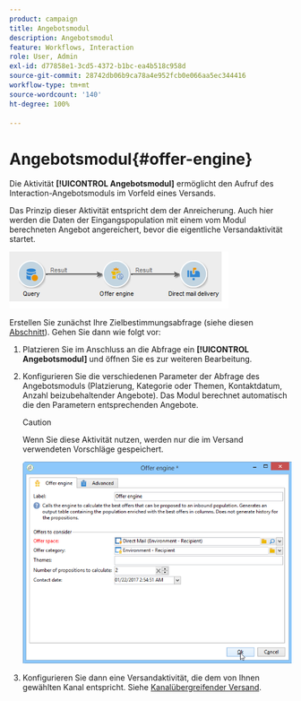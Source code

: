 ```yaml
---
product: campaign
title: Angebotsmodul
description: Angebotsmodul
feature: Workflows, Interaction
role: User, Admin
exl-id: d77858e1-3cd5-4372-b1bc-ea4b518c958d
source-git-commit: 28742db06b9ca78a4e952fcb0e066aa5ec344416
workflow-type: tm+mt
source-wordcount: '140'
ht-degree: 100%

---
```


# Angebotsmodul{#offer-engine}

Die Aktivität **[!UICONTROL Angebotsmodul]** ermöglicht den Aufruf des Interaction-Angebotsmoduls im Vorfeld eines Versands.

Das Prinzip dieser Aktivität entspricht dem der Anreicherung. Auch hier werden die Daten der Eingangspopulation mit einem vom Modul berechneten Angebot angereichert, bevor die eigentliche Versandaktivität startet.

![](assets/int_offerengine_activity2.png)

Erstellen Sie zunächst Ihre Zielbestimmungsabfrage (siehe diesen [Abschnitt](query.md)). Gehen Sie dann wie folgt vor:

1. Platzieren Sie im Anschluss an die Abfrage ein **[!UICONTROL Angebotsmodul]** und öffnen Sie es zur weiteren Bearbeitung.
1. Konfigurieren Sie die verschiedenen Parameter der Abfrage des Angebotsmoduls (Platzierung, Kategorie oder Themen, Kontaktdatum, Anzahl beizubehaltender Angebote). Das Modul berechnet automatisch die den Parametern entsprechenden Angebote.

   >[!CAUTION]
   >
   >Wenn Sie diese Aktivität nutzen, werden nur die im Versand verwendeten Vorschläge gespeichert.

   ![](assets/int_offerengine_activity1.png)

1. Konfigurieren Sie dann eine Versandaktivität, die dem von Ihnen gewählten Kanal entspricht. Siehe [Kanalübergreifender Versand](cross-channel-deliveries.md).
